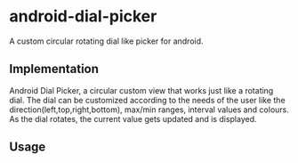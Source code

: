 # android-dial-picker
A custom circular rotating dial like picker for android.  

## Implementation

Android Dial Picker, a circular custom view that works just like a rotating dial. The dial can be customized according to the needs of the 
user like the direction(left,top,right,bottom), max/min ranges, interval values and colours.  
As the dial rotates, the current value gets updated and is displayed.  

## Usage

